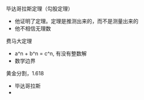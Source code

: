 毕达哥拉斯定理（勾股定理）
- 他证明了定理。定理是推测出来的，而不是测量出来的
- 他不相信无理数

费马大定理
- a^n + b^n = c^n, 有没有整数解
- 数学边界

黄金分割，1.618
- 毕达哥拉斯
- 